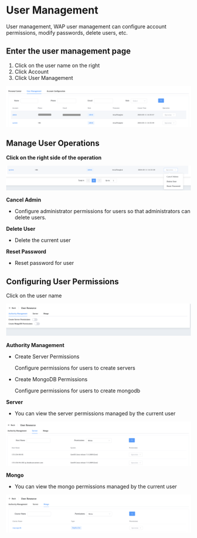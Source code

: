 # User Management

User management, WAP user management can configure account permissions, modify passwords, delete users, etc.

## Enter the user management page

1. Click on the user name on the right
2. Click Account
3. Click User Management

![UserManagement1](../../images/whaleal-platform/12-account/user-management1.png)



## Manage User Operations

**Click on the right side of the operation**

![UserManagement2](../../images/whaleal-platform/12-account/user-management2.png)

**Cancel Admin**

* Configure administrator permissions for users so that administrators can delete users.

**Delete User**

* Delete the current user

**Reset Password**

* Reset password for user



## Configuring User Permissions

Click on the user name

![UserManagement3](../../images/whaleal-platform/12-account/user-management3.png)

**Authority Management**

* Create Server Permissions

  Configure permissions for users to create servers

* Create MongoDB Permissions

  Configure permissions for users to create mongodb

**Server**

* You can view the server permissions managed by the current user

![UserManagement4](../../images/whaleal-platform/12-account/user-management4.png)

**Mongo**

* You can view the mongo permissions managed by the current user

![UserManagement5](../../images/whaleal-platform/12-account/user-management5.png)



